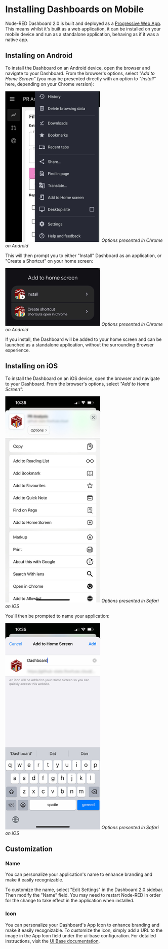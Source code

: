 
<script setup>
    import AddedIn from '../components/AddedIn.vue';
</script>

# Installing Dashboards on Mobile <AddedIn version="1.9.0" />

Node-RED Dashboard 2.0 is built and deployed as a [Progressive Web App](https://developer.mozilla.org/en-US/docs/Web/Progressive_web_apps). This means whilst it's built as a web application, it can be installed on your mobile device and run as a standalone application, behaving as if it was a native app.

## Installing on Android

To install the Dashboard on an Android device, open the browser and navigate to your Dashboard. From the browser's options, select _"Add to Home Screen"_ (you may be presented directly with an option to _"Install"_ here, depending on your Chrome version):

<img src="../assets/images/pwa-android-options.jpg" alt="Options presented in Chrome on Android" style="max-width: 300px;margin: auto;">
<em>Options presented in Chrome on Android</em>

This will then prompt you to either "Install" Dashboard as an application, or "Create a Shortcut" on your home screen:

<img src="../assets/images/pwa-android-install.jpg" alt="Options presented in Chrome on Android" style="max-width: 300px;margin: auto;">
<em>Options presented in Chrome on Android</em>

If you install, the Dashboard will be added to your home screen and can be launched as a standalone application, without the surrounding Browser experience.

## Installing on iOS

To install the Dashboard on an iOS device, open the browser and navigate to your Dashboard. From the browser's options, select _"Add to Home Screen"_:

<img src="../assets/images/pwa-ios-options.jpg" alt="Options presented in Safari on iOS" style="max-width: 300px;margin: auto;">
<em>Options presented in Safari on iOS</em>

You'll then be prompted to name your application:

<img src="../assets/images/pwa-ios-install.jpg" alt="Options presented in Safari on Android" style="max-width: 300px;margin: auto;">
<em>Options presented in Safari on iOS</em>

## Customization

### Name

You can personalize your application's name to enhance branding and make it easily recognizable. 

To customize the name, select "Edit Settings" in the Dashboard 2.0 sidebar. Then modify the "Name" field. You may need to restart Node-RED in order for the change to take effect in the application when installed.

### Icon

You can personalize your Dashboard's App Icon to enhance branding and make it easily recognizable. To customize the icon, simply add a URL to the image in the App Icon field under the ui-base configuration. For detailed instructions, visit the [UI Base documentation](/nodes/config/ui-base.html#application-icon).

